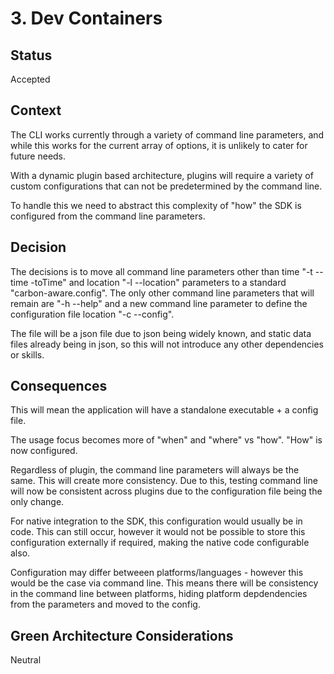 # 3. Dev Containers

## Status
Accepted

## Context
The CLI works currently through a variety of command line parameters, and while this works for the current array of options, it is unlikely to cater for future needs.

With a dynamic plugin based architecture, plugins will require a variety of custom configurations that can not be predetermined by the command line.

To handle this we need to abstract this complexity of "how" the SDK is configured from the command line parameters.

## Decision
The decisions is to move all command line parameters other than time "-t --time -toTime" and location "-l --location" parameters to a standard "carbon-aware.config".  The only other command line parameters that will remain are "-h --help" and a new command line parameter to define the configuration file location "-c --config".

The file will be a json file due to json being widely known, and static data files already being in json, so this will not introduce any other dependencies or skills.

## Consequences
This will mean the application will have a standalone executable + a config file.

The usage focus becomes more of "when" and "where" vs "how".  "How" is now configured.

Regardless of plugin, the command line parameters will always be the same.  This will create more consistency.  Due to this, testing command line will now be consistent across plugins due to the configuration file being the only change.

For native integration to the SDK, this configuration would usually be in code.  This can still occur, however it would not be possible to store this configuration externally if required, making the native code configurable also.

Configuration may differ betweeen platforms/languages - however this would be the case via command line.  This means there will be consistency in the command line between platforms, hiding platform depdendencies from the parameters and moved to the config.

## Green Architecture Considerations
Neutral